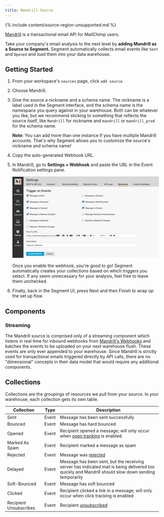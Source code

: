 ```yaml
---
title: Mandrill Source
---
```


{% include content/source-region-unsupported.md %}

[Mandrill](http://www.mandrill.com/) is a transactional email API for MailChimp users.

Take your company's email analysis to the next level by **adding Mandrill as a Source to Segment.** Segment automatically  collects email events like `Sent` and `Opened` and load them into your data warehouse. 

## Getting Started

1. From your workspace's `sources` page, click `add source`.

2. Choose Mandrill.

3. Give the source a nickname and a schema name. The nickname is a label used in the Segment interface, and the schema name is the namespace you query against in your warehouse. Both can be whatever you like, but we recommend sticking to something that reflects the source itself, like `Mandrill` for nickname and `mandrill` or `mandrill_prod` for the schema name.

   **Note**: You can add more than one instance if you have multiple Mandrill accounts. That's why Segment allows you to customize the source's nickname and schema name!

4. Copy the auto-generated Webhook URL.
5. In Mandrill, go to **Settings > Webhook** and paste the URL in the Event Notification settings pane.

   ![](images/795640_mandrill-settings.png)

   Once you enable the webhook, you're good to go! Segment automatically creates your collections based on which triggers you select. If any seem unnecessary for your analysis, feel free to leave them unchecked.

5. Finally, back in the Segment UI, press Next and then Finish to wrap up the set up flow.

## Components

### Streaming

The Mandrill source is comprised only of a streaming component which listens in real time for inbound webhooks from [Mandrill's Webhooks](https://mandrill.zendesk.com/hc/en-us/articles/205583217-Introduction-to-Webhooks) and batches the events to be uploaded on your next warehouse flush. These events are only ever appended to your warehouse. Since Mandrill is strictly used for transactional emails triggered directly by API calls, there are no "dimensional" concepts in their data model that would require any additional components.


## Collections

Collections are the groupings of resources we pull from your source. In your warehouse, each collection gets its own table.


|  Collection | Type | Description |
|  ------ | ------ | ------ |
|  Sent | Event | Message has been sent successfully |
|  Bounced | Event | Message has hard bounced |
|  Opened | Event | Recipient opened a message; will only occur when [open tracking](http://help.mandrill.com/entries/23298476-How-does-open-tracking-work-) is enabled. |
|  Marked As Spam | Event | Recipient marked a message as spam |
|  Rejected | Event | Message was [rejected](http://help.mandrill.com/entries/22880521-What-is-a-rejected-email-Rejection-Blacklist-) |
|  Delayed | Event | Message has been sent, but the receiving server has indicated mail is being delivered too quickly and Mandrill should slow down sending temporarily |
|  Soft-Bounced | Event | Message has soft bounced |
|  Clicked | Event | Recipient clicked a link in a message; will only occur when click tracking is enabled |
|  Recipient Unsubscribes | Event | Recipient [unsubscribed](http://help.mandrill.com/entries/22880521-What-is-a-rejected-email-Rejection-Blacklist-) |
